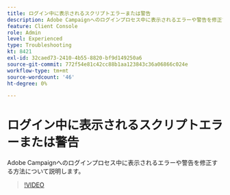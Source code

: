 ```yaml
---
title: ログイン中に表示されるスクリプトエラーまたは警告
description: Adobe Campaignへのログインプロセス中に表示されるエラーや警告を修正する方法について説明します。
feature: Client Console
role: Admin
level: Experienced
type: Troubleshooting
kt: 8421
exl-id: 32caed73-2410-4b55-8820-bf9d149250a6
source-git-commit: 772f54e81c42cc88b1aa123843c36a06866c024e
workflow-type: tm+mt
source-wordcount: '46'
ht-degree: 0%

---
```


# ログイン中に表示されるスクリプトエラーまたは警告

Adobe Campaignへのログインプロセス中に表示されるエラーや警告を修正する方法について説明します。

>[!VIDEO](https://video.tv.adobe.com/v/335975?quality=12)
